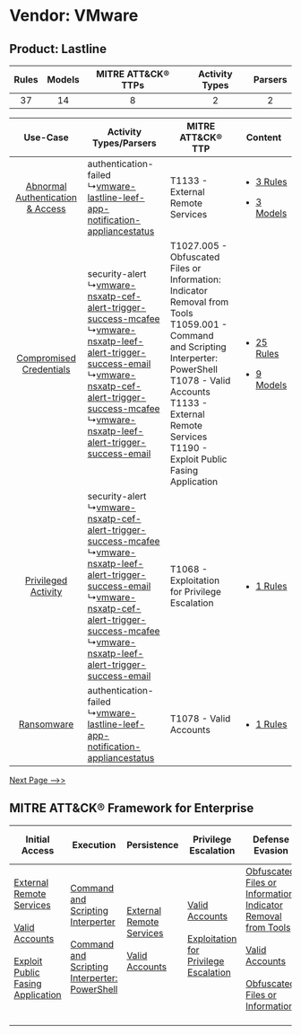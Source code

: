 Vendor: VMware
==============
Product: Lastline
-----------------
| Rules | Models | MITRE ATT&CK® TTPs | Activity Types | Parsers |
|:-----:|:------:|:------------------:|:--------------:|:-------:|
|  37   |   14   |         8          |       2        |    2    |

|    Use-Case    | Activity Types/Parsers    | MITRE ATT&CK® TTP    | Content    |
|:----:| ---- | ---- | ---- |
| [Abnormal Authentication & Access](../../../UseCases/uc_abnormal_authentication_&_access.md) |  authentication-failed<br> ↳[vmware-lastline-leef-app-notification-appliancestatus](Ps/pC_vmwarelastlineleefappnotificationappliancestatus.md)<br>    | T1133 - External Remote Services<br>    | [<ul><li>3 Rules</li></ul><ul><li>3 Models</li></ul>](RM/r_m_vmware_lastline_Abnormal_Authentication_&_Access.md) |
|          [Compromised Credentials](../../../UseCases/uc_compromised_credentials.md)          |  security-alert<br> ↳[vmware-nsxatp-cef-alert-trigger-success-mcafee](Ps/pC_vmwarensxatpcefalerttriggersuccessmcafee.md)<br> ↳[vmware-nsxatp-leef-alert-trigger-success-email](Ps/pC_vmwarensxatpleefalerttriggersuccessemail.md)<br> ↳[vmware-nsxatp-cef-alert-trigger-success-mcafee](Ps/pC_vmwarensxatpcefalerttriggersuccessmcafee.md)<br> ↳[vmware-nsxatp-leef-alert-trigger-success-email](Ps/pC_vmwarensxatpleefalerttriggersuccessemail.md)<br> | T1027.005 - Obfuscated Files or Information: Indicator Removal from Tools<br>T1059.001 - Command and Scripting Interperter: PowerShell<br>T1078 - Valid Accounts<br>T1133 - External Remote Services<br>T1190 - Exploit Public Fasing Application<br> | [<ul><li>25 Rules</li></ul><ul><li>9 Models</li></ul>](RM/r_m_vmware_lastline_Compromised_Credentials.md)         |
|    [Privileged Activity](../../../UseCases/uc_privileged_activity.md)    |  security-alert<br> ↳[vmware-nsxatp-cef-alert-trigger-success-mcafee](Ps/pC_vmwarensxatpcefalerttriggersuccessmcafee.md)<br> ↳[vmware-nsxatp-leef-alert-trigger-success-email](Ps/pC_vmwarensxatpleefalerttriggersuccessemail.md)<br> ↳[vmware-nsxatp-cef-alert-trigger-success-mcafee](Ps/pC_vmwarensxatpcefalerttriggersuccessmcafee.md)<br> ↳[vmware-nsxatp-leef-alert-trigger-success-email](Ps/pC_vmwarensxatpleefalerttriggersuccessemail.md)<br> | T1068 - Exploitation for Privilege Escalation<br>    | [<ul><li>1 Rules</li></ul>](RM/r_m_vmware_lastline_Privileged_Activity.md)    |
|    [Ransomware](../../../UseCases/uc_ransomware.md)    |  authentication-failed<br> ↳[vmware-lastline-leef-app-notification-appliancestatus](Ps/pC_vmwarelastlineleefappnotificationappliancestatus.md)<br>    | T1078 - Valid Accounts<br>    | [<ul><li>1 Rules</li></ul>](RM/r_m_vmware_lastline_Ransomware.md)    |
[Next Page -->>](2_ds_vmware_lastline.md)

MITRE ATT&CK® Framework for Enterprise
--------------------------------------
| Initial Access                                                                                                                                                                                                                         | Execution                                                                                                                                                                                    | Persistence                                                                                                                                      | Privilege Escalation                                                                                                                                          | Defense Evasion                                                                                                                                                                                                                                                               | Credential Access | Discovery | Lateral Movement | Collection | Command and Control                                                                                                                       | Exfiltration | Impact |
| -------------------------------------------------------------------------------------------------------------------------------------------------------------------------------------------------------------------------------------- | -------------------------------------------------------------------------------------------------------------------------------------------------------------------------------------------- | ------------------------------------------------------------------------------------------------------------------------------------------------ | ------------------------------------------------------------------------------------------------------------------------------------------------------------- | ----------------------------------------------------------------------------------------------------------------------------------------------------------------------------------------------------------------------------------------------------------------------------- | ----------------- | --------- | ---------------- | ---------- | ----------------------------------------------------------------------------------------------------------------------------------------- | ------------ | ------ |
| [External Remote Services](https://attack.mitre.org/techniques/T1133)<br><br>[Valid Accounts](https://attack.mitre.org/techniques/T1078)<br><br>[Exploit Public Fasing Application](https://attack.mitre.org/techniques/T1190)<br><br> | [Command and Scripting Interperter](https://attack.mitre.org/techniques/T1059)<br><br>[Command and Scripting Interperter: PowerShell](https://attack.mitre.org/techniques/T1059/001)<br><br> | [External Remote Services](https://attack.mitre.org/techniques/T1133)<br><br>[Valid Accounts](https://attack.mitre.org/techniques/T1078)<br><br> | [Valid Accounts](https://attack.mitre.org/techniques/T1078)<br><br>[Exploitation for Privilege Escalation](https://attack.mitre.org/techniques/T1068)<br><br> | [Obfuscated Files or Information: Indicator Removal from Tools](https://attack.mitre.org/techniques/T1027/005)<br><br>[Valid Accounts](https://attack.mitre.org/techniques/T1078)<br><br>[Obfuscated Files or Information](https://attack.mitre.org/techniques/T1027)<br><br> |                   |           |                  |            | [Proxy: Multi-hop Proxy](https://attack.mitre.org/techniques/T1090/003)<br><br>[Proxy](https://attack.mitre.org/techniques/T1090)<br><br> |              |        |